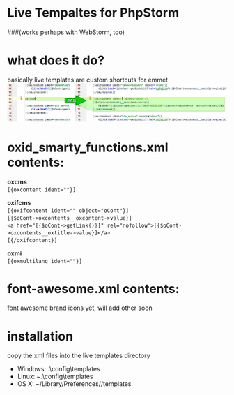 # Live Tempaltes for PhpStorm
###(works perhaps with WebStorm, too)

# what does it do?
basically live templates are custom shortcuts for emmet  
![demo](https://raw.githubusercontent.com/vanilla-thunder/OXID-gimmicks-for-PhpStorm/master/live_templates/screenshot.png)

# oxid_smarty_functions.xml contents:

**oxcms**  
`[{oxcontent ident=""}]`

**oxifcms**  
`[{oxifcontent ident="" object="oCont"}]`  
`[{$oCont->oxcontents__oxcontent->value}]`  
`<a href="[{$oCont->getLink()}]" rel="nofollow">[{$oCont->oxcontents__oxtitle->value}]</a>`  
`[{/oxifcontent}]`

**oxmi**  
`[{oxmultilang ident=""}]`

# font-awesome.xml contents:
 font awesome brand icons yet, will add other soon

# installation
copy the xml files into the live templates directory
* Windows: <your home directory>\.<product name><version number>\config\templates
* Linux: ~\.<product name><version number>\config\templates
* OS X: ~/Library/Preferences/<product name><version number>/templates

